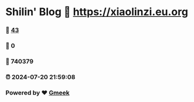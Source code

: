 # Shilin' Blog :link: https://xiaolinzi.eu.org 
### :page_facing_up: [43](https://xiaolinzi.eu.org/tag.html) 
### :speech_balloon: 0 
### :hibiscus: 740379 
### :alarm_clock: 2024-07-20 21:59:08 
### Powered by :heart: [Gmeek](https://github.com/Meekdai/Gmeek)
